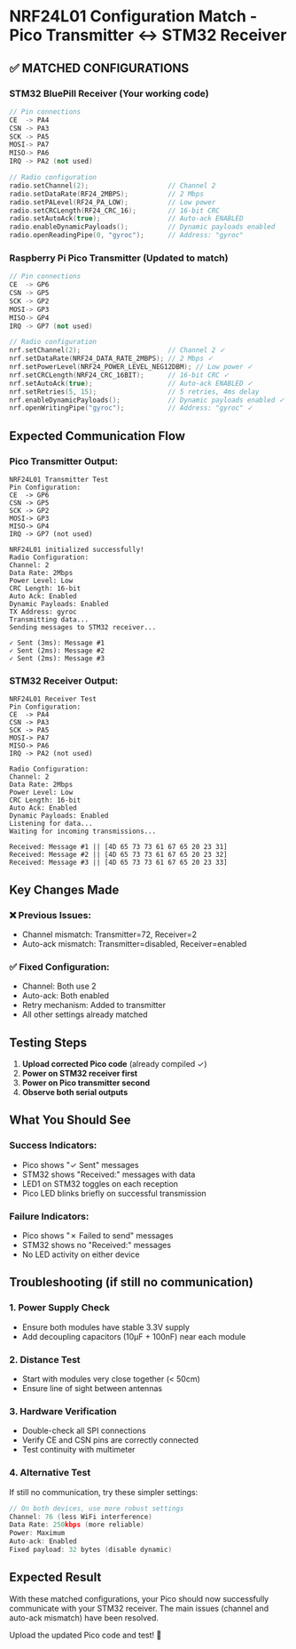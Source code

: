 # NRF24L01 Configuration Match - Pico Transmitter ↔ STM32 Receiver

## ✅ MATCHED CONFIGURATIONS

### STM32 BluePill Receiver (Your working code)
```cpp
// Pin connections
CE  -> PA4
CSN -> PA3
SCK -> PA5
MOSI-> PA7
MISO-> PA6
IRQ -> PA2 (not used)

// Radio configuration
radio.setChannel(2);                    // Channel 2
radio.setDataRate(RF24_2MBPS);          // 2 Mbps
radio.setPALevel(RF24_PA_LOW);          // Low power
radio.setCRCLength(RF24_CRC_16);        // 16-bit CRC
radio.setAutoAck(true);                 // Auto-ack ENABLED
radio.enableDynamicPayloads();          // Dynamic payloads enabled
radio.openReadingPipe(0, "gyroc");      // Address: "gyroc"
```

### Raspberry Pi Pico Transmitter (Updated to match)
```cpp
// Pin connections
CE  -> GP6
CSN -> GP5
SCK -> GP2
MOSI-> GP3
MISO-> GP4
IRQ -> GP7 (not used)

// Radio configuration
nrf.setChannel(2);                      // Channel 2 ✓
nrf.setDataRate(NRF24_DATA_RATE_2MBPS); // 2 Mbps ✓
nrf.setPowerLevel(NRF24_POWER_LEVEL_NEG12DBM); // Low power ✓
nrf.setCRCLength(NRF24_CRC_16BIT);      // 16-bit CRC ✓
nrf.setAutoAck(true);                   // Auto-ack ENABLED ✓
nrf.setRetries(5, 15);                  // 5 retries, 4ms delay
nrf.enableDynamicPayloads();            // Dynamic payloads enabled ✓
nrf.openWritingPipe("gyroc");           // Address: "gyroc" ✓
```

## Expected Communication Flow

### Pico Transmitter Output:
```
NRF24L01 Transmitter Test
Pin Configuration:
CE  -> GP6
CSN -> GP5
SCK -> GP2
MOSI-> GP3
MISO-> GP4
IRQ -> GP7 (not used)

NRF24L01 initialized successfully!
Radio Configuration:
Channel: 2
Data Rate: 2Mbps
Power Level: Low
CRC Length: 16-bit
Auto Ack: Enabled
Dynamic Payloads: Enabled
TX Address: gyroc
Transmitting data...
Sending messages to STM32 receiver...

✓ Sent (3ms): Message #1
✓ Sent (2ms): Message #2
✓ Sent (2ms): Message #3
```

### STM32 Receiver Output:
```
NRF24L01 Receiver Test
Pin Configuration:
CE  -> PA4
CSN -> PA3
SCK -> PA5
MOSI-> PA7
MISO-> PA6
IRQ -> PA2 (not used)

Radio Configuration:
Channel: 2
Data Rate: 2Mbps
Power Level: Low
CRC Length: 16-bit
Auto Ack: Enabled
Dynamic Payloads: Enabled
Listening for data...
Waiting for incoming transmissions...

Received: Message #1 || [4D 65 73 73 61 67 65 20 23 31]
Received: Message #2 || [4D 65 73 73 61 67 65 20 23 32]  
Received: Message #3 || [4D 65 73 73 61 67 65 20 23 33]
```

## Key Changes Made

### ❌ Previous Issues:
- Channel mismatch: Transmitter=72, Receiver=2
- Auto-ack mismatch: Transmitter=disabled, Receiver=enabled

### ✅ Fixed Configuration:
- Channel: Both use 2
- Auto-ack: Both enabled
- Retry mechanism: Added to transmitter
- All other settings already matched

## Testing Steps

1. **Upload corrected Pico code** (already compiled ✓)
2. **Power on STM32 receiver first**
3. **Power on Pico transmitter second**
4. **Observe both serial outputs**

## What You Should See

### Success Indicators:
- Pico shows "✓ Sent" messages
- STM32 shows "Received:" messages with data
- LED1 on STM32 toggles on each reception
- Pico LED blinks briefly on successful transmission

### Failure Indicators:
- Pico shows "✗ Failed to send" messages
- STM32 shows no "Received:" messages
- No LED activity on either device

## Troubleshooting (if still no communication)

### 1. Power Supply Check
- Ensure both modules have stable 3.3V supply
- Add decoupling capacitors (10µF + 100nF) near each module

### 2. Distance Test
- Start with modules very close together (< 50cm)
- Ensure line of sight between antennas

### 3. Hardware Verification
- Double-check all SPI connections
- Verify CE and CSN pins are correctly connected
- Test continuity with multimeter

### 4. Alternative Test
If still no communication, try these simpler settings:
```cpp
// On both devices, use more robust settings
Channel: 76 (less WiFi interference)
Data Rate: 250kbps (more reliable)
Power: Maximum
Auto-ack: Enabled
Fixed payload: 32 bytes (disable dynamic)
```

## Expected Result
With these matched configurations, your Pico should now successfully communicate with your STM32 receiver. The main issues (channel and auto-ack mismatch) have been resolved.

Upload the updated Pico code and test! 🚀

